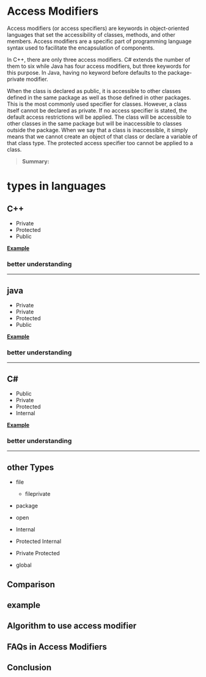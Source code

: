 # Access Modifiers
Access modifiers (or access specifiers) are keywords in object-oriented languages that set the accessibility of classes, methods, and other members. Access modifiers are a specific part of programming language syntax used to facilitate the encapsulation of components.

In C++, there are only three access modifiers. C# extends the number of them to six while Java has four access modifiers, but three keywords for this purpose. In Java, having no keyword before defaults to the package-private modifier.

When the class is declared as public, it is accessible to other classes defined in the same package as well as those defined in other packages. This is the most commonly used specifier for classes. However, a class itself cannot be declared as private. If no access specifier is stated, the default access restrictions will be applied. The class will be accessible to other classes in the same package but will be inaccessible to classes outside the package. When we say that a class is inaccessible, it simply means that we cannot create an object of that class or declare a variable of that class type. The protected access specifier too cannot be applied to a class.

> **Summary:**

# types in languages

## C++
- Private
- Protected
- Public

**[Example]()**

### better understanding
---
## java
- Private
- Private
- Protected
- Public

**[Example]()**

### better understanding
---
## C#
- Public
- Private
- Protected
- Internal

**[Example]()**

### better understanding

---

## other Types

- file
    - fileprivate

- package

- open

- Internal

- Protected Internal

- Private Protected

- global

## Comparison


## example

## Algorithm to use access modifier

## FAQs in Access Modifiers

## Conclusion
